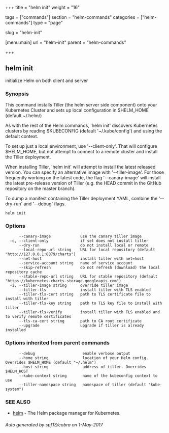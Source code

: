 +++
title = "helm init"
weight = "16"

tags = ["commands"]
section = "helm-commands"
categories = ["helm-commands"]
type = "page"

slug = "helm-init"

[menu.main]
  url = "helm-init"
  parent = "helm-commands"

+++

## helm init

initialize Helm on both client and server

### Synopsis



This command installs Tiller (the helm server side component) onto your
Kubernetes Cluster and sets up local configuration in $HELM_HOME (default ~/.helm/)

As with the rest of the Helm commands, 'helm init' discovers Kubernetes clusters
by reading $KUBECONFIG (default '~/.kube/config') and using the default context.

To set up just a local environment, use '--client-only'. That will configure
$HELM_HOME, but not attempt to connect to a remote cluster and install the Tiller
deployment.

When installing Tiller, 'helm init' will attempt to install the latest released
version. You can specify an alternative image with '--tiller-image'. For those
frequently working on the latest code, the flag '--canary-image' will install
the latest pre-release version of Tiller (e.g. the HEAD commit in the GitHub
repository on the master branch).

To dump a manifest containing the Tiller deployment YAML, combine the
'--dry-run' and '--debug' flags.


```
helm init
```

### Options

```
      --canary-image             use the canary tiller image
  -c, --client-only              if set does not install tiller
      --dry-run                  do not install local or remote
      --local-repo-url string    URL for local repository (default "http://127.0.0.1:8879/charts")
      --net-host                 install tiller with net=host
      --service-account string   name of service account
      --skip-refresh             do not refresh (download) the local repository cache
      --stable-repo-url string   URL for stable repository (default "https://kubernetes-charts.storage.googleapis.com")
  -i, --tiller-image string      override tiller image
      --tiller-tls               install tiller with TLS enabled
      --tiller-tls-cert string   path to TLS certificate file to install with tiller
      --tiller-tls-key string    path to TLS key file to install with tiller
      --tiller-tls-verify        install tiller with TLS enabled and to verify remote certificates
      --tls-ca-cert string       path to CA root certificate
      --upgrade                  upgrade if tiller is already installed
```

### Options inherited from parent commands

```
      --debug                     enable verbose output
      --home string               location of your Helm config. Overrides $HELM_HOME (default "~/.helm")
      --host string               address of tiller. Overrides $HELM_HOST
      --kube-context string       name of the kubeconfig context to use
      --tiller-namespace string   namespace of tiller (default "kube-system")
```

### SEE ALSO
* [helm](helm.md)	 - The Helm package manager for Kubernetes.

###### Auto generated by spf13/cobra on 1-May-2017
